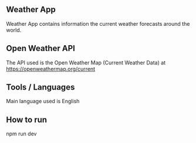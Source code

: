 ## Weather App

Weather App contains information the current weather forecasts around the world.

## Open Weather API

The API used is the Open Weather Map (Current Weather Data) at https://openweathermap.org/current

## Tools / Languages

Main language used is English

## How to run 

npm run dev


